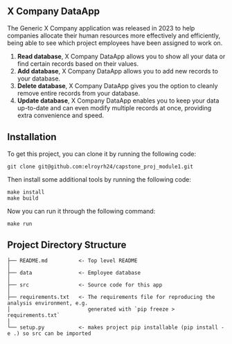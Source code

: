 
## X Company DataApp
The Generic X Company application was released in 2023 to help companies allocate their human resources more effectively and efficiently, being able to see which project employees have been assigned to work on.

1. **Read database**, X Company DataApp allows you to show all your data or find certain records based on their values.
2. **Add database**, X Company DataApp allows you to add new records to your database.
3. **Delete database**, X Company DataApp gives you the option to cleanly remove entire records from your database.
4. **Update database**, X Company DataApp enables you to keep your data up-to-date and can even modify multiple records at once, providing extra convenience and speed.

## Installation
To get this project, you can clone it by running the following code:

    git clone git@github.com:elroyrh24/capstone_proj_module1.git

Then install some additional tools by running the following code:

    make install
    make build

Now you can run it through the following command:

    make run

## Project Directory Structure



    ├── README.md          <- Top level README
    │
    ├── data               <- Employee database
    │
    ├── src                <- Source code for this app
    │
    ├── requirements.txt   <- The requirements file for reproducing the analysis environment, e.g.
    │                         generated with `pip freeze > requirements.txt`
    │
    └── setup.py           <- makes project pip installable (pip install -e .) so src can be imported

